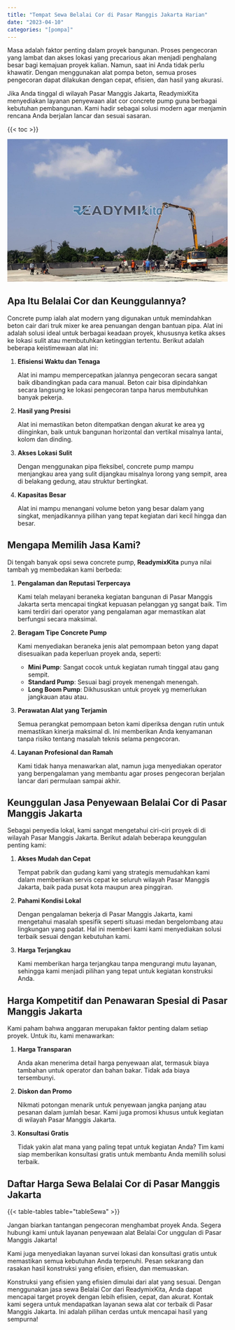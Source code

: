 ```yaml
---
title: "Tempat Sewa Belalai Cor di Pasar Manggis Jakarta Harian"
date: "2023-04-10"
categories: "[pompa]"
---
```


Masa adalah faktor penting dalam proyek bangunan. Proses pengecoran yang lambat dan akses lokasi yang precarious akan menjadi penghalang besar bagi kemajuan proyek kalian. Namun, saat ini Anda tidak perlu khawatir. Dengan menggunakan alat pompa beton, semua proses pengecoran dapat dilakukan dengan cepat, efisien, dan hasil yang akurasi.

Jika Anda tinggal di wilayah Pasar Manggis Jakarta, ReadymixKita menyediakan layanan penyewaan alat cor concrete pump guna berbagai kebutuhan pembangunan. Kami hadir sebagai solusi modern agar menjamin rencana Anda berjalan lancar dan sesuai sasaran.

{{< toc >}}

![Tempat Sewa Belalai Cor di Pasar Manggis Jakarta Harian](/images/pompa/sewa-pompa-08.jpg)

## Apa Itu Belalai Cor dan Keunggulannya?

Concrete pump ialah alat modern yang digunakan untuk memindahkan beton cair dari truk mixer ke area penuangan dengan bantuan pipa. Alat ini adalah solusi ideal untuk berbagai keadaan proyek, khususnya ketika akses ke lokasi sulit atau membutuhkan ketinggian tertentu. Berikut adalah beberapa keistimewaan alat ini:

1. **Efisiensi Waktu dan Tenaga**

   Alat ini mampu mempercepatkan jalannya pengecoran secara sangat baik dibandingkan pada cara manual. Beton cair bisa dipindahkan secara langsung ke lokasi pengecoran tanpa harus membutuhkan banyak pekerja.

2. **Hasil yang Presisi**

   Alat ini memastikan beton ditempatkan dengan akurat ke area yg diinginkan, baik untuk bangunan horizontal dan vertikal misalnya lantai, kolom dan dinding.

3. **Akses Lokasi Sulit**

   Dengan menggunakan pipa fleksibel, concrete pump mampu menjangkau area yang sulit dijangkau misalnya lorong yang sempit, area di belakang gedung, atau struktur bertingkat.

4. **Kapasitas Besar**

   Alat ini mampu menangani volume beton yang besar dalam yang singkat, menjadikannya pilihan yang tepat kegiatan dari kecil hingga dan besar.

## Mengapa Memilih Jasa Kami?

Di tengah banyak opsi sewa concrete pump, **ReadymixKita** punya nilai tambah yg membedakan kami berbeda:

1. **Pengalaman dan Reputasi Terpercaya**

   Kami telah melayani beraneka kegiatan bangunan di Pasar Manggis Jakarta serta mencapai tingkat kepuasan pelanggan yg sangat baik. Tim kami terdiri dari operator yang pengalaman agar memastikan alat berfungsi secara maksimal.

2. **Beragam Tipe Concrete Pump**

   Kami menyediakan beraneka jenis alat pemompaan beton yang dapat disesuaikan pada keperluan proyek anda, seperti:
   - **Mini Pump**: Sangat cocok untuk kegiatan rumah tinggal atau gang sempit.
   - **Standard Pump**: Sesuai bagi proyek menengah menengah.
   - **Long Boom Pump**: Dikhususkan untuk proyek yg memerlukan jangkauan atau atau.

3. **Perawatan Alat yang Terjamin**

   Semua perangkat pemompaan beton kami diperiksa dengan rutin untuk memastikan kinerja maksimal di. Ini memberikan Anda kenyamanan tanpa risiko tentang masalah teknis selama pengecoran.

4. **Layanan Profesional dan Ramah**

   Kami tidak hanya menawarkan alat, namun juga menyediakan operator yang berpengalaman yang membantu agar proses pengecoran berjalan lancar dari permulaan sampai akhir.

## Keunggulan Jasa Penyewaan Belalai Cor di Pasar Manggis Jakarta

Sebagai penyedia lokal, kami sangat mengetahui ciri-ciri proyek di di wilayah Pasar Manggis Jakarta. Berikut adalah beberapa keunggulan penting kami:

1. **Akses Mudah dan Cepat**

   Tempat pabrik dan gudang kami yang strategis memudahkan kami dalam memberikan servis cepat ke seluruh wilayah Pasar Manggis Jakarta, baik pada pusat kota maupun area pinggiran.

2. **Pahami Kondisi Lokal**

   Dengan pengalaman bekerja di Pasar Manggis Jakarta, kami mengetahui masalah spesifik seperti situasi medan bergelombang atau lingkungan yang padat. Hal ini memberi kami kami menyediakan solusi terbaik sesuai dengan kebutuhan kami.

3. **Harga Terjangkau**

   Kami memberikan harga terjangkau tanpa mengurangi mutu layanan, sehingga kami menjadi pilihan yang tepat untuk kegiatan konstruksi Anda.

## Harga Kompetitif dan Penawaran Spesial di Pasar Manggis Jakarta

Kami paham bahwa anggaran merupakan faktor penting dalam setiap proyek. Untuk itu, kami menawarkan:

1. **Harga Transparan**

   Anda akan menerima detail harga penyewaan alat, termasuk biaya tambahan untuk operator dan bahan bakar. Tidak ada biaya tersembunyi.

2. **Diskon dan Promo**

   Nikmati potongan menarik untuk penyewaan jangka panjang atau pesanan dalam jumlah besar. Kami juga promosi khusus untuk kegiatan di wilayah Pasar Manggis Jakarta.

3. **Konsultasi Gratis**

   Tidak yakin alat mana yang paling tepat untuk kegiatan Anda? Tim kami siap memberikan konsultasi gratis untuk membantu Anda memilih solusi terbaik.

## Daftar Harga Sewa Belalai Cor di Pasar Manggis Jakarta

{{< table-tables table="tableSewa" >}}

Jangan biarkan tantangan pengecoran menghambat proyek Anda. Segera hubungi kami untuk layanan penyewaan alat Belalai Cor unggulan di Pasar Manggis Jakarta!

Kami juga menyediakan layanan survei lokasi dan konsultasi gratis untuk memastikan semua kebutuhan Anda terpenuhi. Pesan sekarang dan rasakan hasil konstruksi yang efisien, efisien, dan memuaskan.

Konstruksi yang efisien yang efisien dimulai dari alat yang sesuai. Dengan menggunakan jasa sewa Belalai Cor dari ReadymixKita, Anda dapat mencapai target proyek dengan lebih efisien, cepat, dan akurat. Kontak kami segera untuk mendapatkan layanan sewa alat cor terbaik di Pasar Manggis Jakarta. Ini adalah pilihan cerdas untuk mencapai hasil yang sempurna!